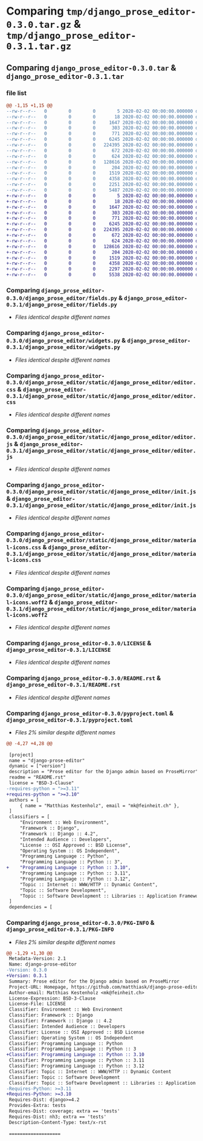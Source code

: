 # Comparing `tmp/django_prose_editor-0.3.0.tar.gz` & `tmp/django_prose_editor-0.3.1.tar.gz`

## Comparing `django_prose_editor-0.3.0.tar` & `django_prose_editor-0.3.1.tar`

### file list

```diff
@@ -1,15 +1,15 @@
--rw-r--r--   0        0        0        5 2020-02-02 00:00:00.000000 django_prose_editor-0.3.0/django_prose_editor/.gitignore
--rw-r--r--   0        0        0       18 2020-02-02 00:00:00.000000 django_prose_editor-0.3.0/django_prose_editor/__init__.py
--rw-r--r--   0        0        0     1647 2020-02-02 00:00:00.000000 django_prose_editor-0.3.0/django_prose_editor/fields.py
--rw-r--r--   0        0        0      303 2020-02-02 00:00:00.000000 django_prose_editor-0.3.0/django_prose_editor/sanitized.py
--rw-r--r--   0        0        0      771 2020-02-02 00:00:00.000000 django_prose_editor-0.3.0/django_prose_editor/widgets.py
--rw-r--r--   0        0        0     6245 2020-02-02 00:00:00.000000 django_prose_editor-0.3.0/django_prose_editor/static/django_prose_editor/editor.css
--rw-r--r--   0        0        0   224395 2020-02-02 00:00:00.000000 django_prose_editor-0.3.0/django_prose_editor/static/django_prose_editor/editor.js
--rw-r--r--   0        0        0      672 2020-02-02 00:00:00.000000 django_prose_editor-0.3.0/django_prose_editor/static/django_prose_editor/init.js
--rw-r--r--   0        0        0      624 2020-02-02 00:00:00.000000 django_prose_editor-0.3.0/django_prose_editor/static/django_prose_editor/material-icons.css
--rw-r--r--   0        0        0   128616 2020-02-02 00:00:00.000000 django_prose_editor-0.3.0/django_prose_editor/static/django_prose_editor/material-icons.woff2
--rw-r--r--   0        0        0      204 2020-02-02 00:00:00.000000 django_prose_editor-0.3.0/.gitignore
--rw-r--r--   0        0        0     1519 2020-02-02 00:00:00.000000 django_prose_editor-0.3.0/LICENSE
--rw-r--r--   0        0        0     4358 2020-02-02 00:00:00.000000 django_prose_editor-0.3.0/README.rst
--rw-r--r--   0        0        0     2251 2020-02-02 00:00:00.000000 django_prose_editor-0.3.0/pyproject.toml
--rw-r--r--   0        0        0     5487 2020-02-02 00:00:00.000000 django_prose_editor-0.3.0/PKG-INFO
+-rw-r--r--   0        0        0        5 2020-02-02 00:00:00.000000 django_prose_editor-0.3.1/django_prose_editor/.gitignore
+-rw-r--r--   0        0        0       18 2020-02-02 00:00:00.000000 django_prose_editor-0.3.1/django_prose_editor/__init__.py
+-rw-r--r--   0        0        0     1647 2020-02-02 00:00:00.000000 django_prose_editor-0.3.1/django_prose_editor/fields.py
+-rw-r--r--   0        0        0      303 2020-02-02 00:00:00.000000 django_prose_editor-0.3.1/django_prose_editor/sanitized.py
+-rw-r--r--   0        0        0      771 2020-02-02 00:00:00.000000 django_prose_editor-0.3.1/django_prose_editor/widgets.py
+-rw-r--r--   0        0        0     6245 2020-02-02 00:00:00.000000 django_prose_editor-0.3.1/django_prose_editor/static/django_prose_editor/editor.css
+-rw-r--r--   0        0        0   224395 2020-02-02 00:00:00.000000 django_prose_editor-0.3.1/django_prose_editor/static/django_prose_editor/editor.js
+-rw-r--r--   0        0        0      672 2020-02-02 00:00:00.000000 django_prose_editor-0.3.1/django_prose_editor/static/django_prose_editor/init.js
+-rw-r--r--   0        0        0      624 2020-02-02 00:00:00.000000 django_prose_editor-0.3.1/django_prose_editor/static/django_prose_editor/material-icons.css
+-rw-r--r--   0        0        0   128616 2020-02-02 00:00:00.000000 django_prose_editor-0.3.1/django_prose_editor/static/django_prose_editor/material-icons.woff2
+-rw-r--r--   0        0        0      204 2020-02-02 00:00:00.000000 django_prose_editor-0.3.1/.gitignore
+-rw-r--r--   0        0        0     1519 2020-02-02 00:00:00.000000 django_prose_editor-0.3.1/LICENSE
+-rw-r--r--   0        0        0     4358 2020-02-02 00:00:00.000000 django_prose_editor-0.3.1/README.rst
+-rw-r--r--   0        0        0     2297 2020-02-02 00:00:00.000000 django_prose_editor-0.3.1/pyproject.toml
+-rw-r--r--   0        0        0     5538 2020-02-02 00:00:00.000000 django_prose_editor-0.3.1/PKG-INFO
```

### Comparing `django_prose_editor-0.3.0/django_prose_editor/fields.py` & `django_prose_editor-0.3.1/django_prose_editor/fields.py`

 * *Files identical despite different names*

### Comparing `django_prose_editor-0.3.0/django_prose_editor/widgets.py` & `django_prose_editor-0.3.1/django_prose_editor/widgets.py`

 * *Files identical despite different names*

### Comparing `django_prose_editor-0.3.0/django_prose_editor/static/django_prose_editor/editor.css` & `django_prose_editor-0.3.1/django_prose_editor/static/django_prose_editor/editor.css`

 * *Files identical despite different names*

### Comparing `django_prose_editor-0.3.0/django_prose_editor/static/django_prose_editor/editor.js` & `django_prose_editor-0.3.1/django_prose_editor/static/django_prose_editor/editor.js`

 * *Files identical despite different names*

### Comparing `django_prose_editor-0.3.0/django_prose_editor/static/django_prose_editor/init.js` & `django_prose_editor-0.3.1/django_prose_editor/static/django_prose_editor/init.js`

 * *Files identical despite different names*

### Comparing `django_prose_editor-0.3.0/django_prose_editor/static/django_prose_editor/material-icons.css` & `django_prose_editor-0.3.1/django_prose_editor/static/django_prose_editor/material-icons.css`

 * *Files identical despite different names*

### Comparing `django_prose_editor-0.3.0/django_prose_editor/static/django_prose_editor/material-icons.woff2` & `django_prose_editor-0.3.1/django_prose_editor/static/django_prose_editor/material-icons.woff2`

 * *Files identical despite different names*

### Comparing `django_prose_editor-0.3.0/LICENSE` & `django_prose_editor-0.3.1/LICENSE`

 * *Files identical despite different names*

### Comparing `django_prose_editor-0.3.0/README.rst` & `django_prose_editor-0.3.1/README.rst`

 * *Files identical despite different names*

### Comparing `django_prose_editor-0.3.0/pyproject.toml` & `django_prose_editor-0.3.1/pyproject.toml`

 * *Files 2% similar despite different names*

```diff
@@ -4,27 +4,28 @@
 
 [project]
 name = "django-prose-editor"
 dynamic = ["version"]
 description = "Prose editor for the Django admin based on ProseMirror"
 readme = "README.rst"
 license = "BSD-3-Clause"
-requires-python = ">=3.11"
+requires-python = ">=3.10"
 authors = [
     { name = "Matthias Kestenholz", email = "mk@feinheit.ch" },
 ]
 classifiers = [
     "Environment :: Web Environment",
     "Framework :: Django",
     "Framework :: Django :: 4.2",
     "Intended Audience :: Developers",
     "License :: OSI Approved :: BSD License",
     "Operating System :: OS Independent",
     "Programming Language :: Python",
     "Programming Language :: Python :: 3",
+    "Programming Language :: Python :: 3.10",
     "Programming Language :: Python :: 3.11",
     "Programming Language :: Python :: 3.12",
     "Topic :: Internet :: WWW/HTTP :: Dynamic Content",
     "Topic :: Software Development",
     "Topic :: Software Development :: Libraries :: Application Frameworks",
 ]
 dependencies = [
```

### Comparing `django_prose_editor-0.3.0/PKG-INFO` & `django_prose_editor-0.3.1/PKG-INFO`

 * *Files 2% similar despite different names*

```diff
@@ -1,29 +1,30 @@
 Metadata-Version: 2.1
 Name: django-prose-editor
-Version: 0.3.0
+Version: 0.3.1
 Summary: Prose editor for the Django admin based on ProseMirror
 Project-URL: Homepage, https://github.com/matthiask/django-prose-editor/
 Author-email: Matthias Kestenholz <mk@feinheit.ch>
 License-Expression: BSD-3-Clause
 License-File: LICENSE
 Classifier: Environment :: Web Environment
 Classifier: Framework :: Django
 Classifier: Framework :: Django :: 4.2
 Classifier: Intended Audience :: Developers
 Classifier: License :: OSI Approved :: BSD License
 Classifier: Operating System :: OS Independent
 Classifier: Programming Language :: Python
 Classifier: Programming Language :: Python :: 3
+Classifier: Programming Language :: Python :: 3.10
 Classifier: Programming Language :: Python :: 3.11
 Classifier: Programming Language :: Python :: 3.12
 Classifier: Topic :: Internet :: WWW/HTTP :: Dynamic Content
 Classifier: Topic :: Software Development
 Classifier: Topic :: Software Development :: Libraries :: Application Frameworks
-Requires-Python: >=3.11
+Requires-Python: >=3.10
 Requires-Dist: django>=4.2
 Provides-Extra: tests
 Requires-Dist: coverage; extra == 'tests'
 Requires-Dist: nh3; extra == 'tests'
 Description-Content-Type: text/x-rst
 
 ===================
```

